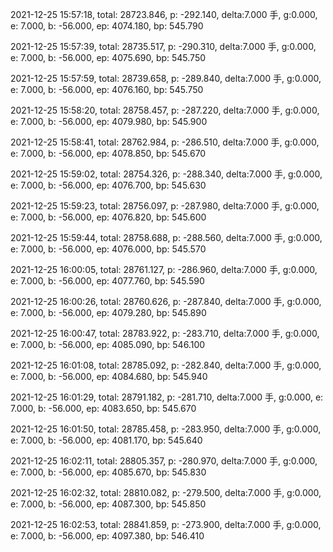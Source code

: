 2021-12-25 15:57:18, total: 28723.846, p: -292.140, delta:7.000 手, g:0.000, e: 7.000, b: -56.000, ep: 4074.180, bp: 545.790

2021-12-25 15:57:39, total: 28735.517, p: -290.310, delta:7.000 手, g:0.000, e: 7.000, b: -56.000, ep: 4075.690, bp: 545.750

2021-12-25 15:57:59, total: 28739.658, p: -289.840, delta:7.000 手, g:0.000, e: 7.000, b: -56.000, ep: 4076.160, bp: 545.750

2021-12-25 15:58:20, total: 28758.457, p: -287.220, delta:7.000 手, g:0.000, e: 7.000, b: -56.000, ep: 4079.980, bp: 545.900

2021-12-25 15:58:41, total: 28762.984, p: -286.510, delta:7.000 手, g:0.000, e: 7.000, b: -56.000, ep: 4078.850, bp: 545.670

2021-12-25 15:59:02, total: 28754.326, p: -288.340, delta:7.000 手, g:0.000, e: 7.000, b: -56.000, ep: 4076.700, bp: 545.630

2021-12-25 15:59:23, total: 28756.097, p: -287.980, delta:7.000 手, g:0.000, e: 7.000, b: -56.000, ep: 4076.820, bp: 545.600

2021-12-25 15:59:44, total: 28758.688, p: -288.560, delta:7.000 手, g:0.000, e: 7.000, b: -56.000, ep: 4076.000, bp: 545.570

2021-12-25 16:00:05, total: 28761.127, p: -286.960, delta:7.000 手, g:0.000, e: 7.000, b: -56.000, ep: 4077.760, bp: 545.590

2021-12-25 16:00:26, total: 28760.626, p: -287.840, delta:7.000 手, g:0.000, e: 7.000, b: -56.000, ep: 4079.280, bp: 545.890

2021-12-25 16:00:47, total: 28783.922, p: -283.710, delta:7.000 手, g:0.000, e: 7.000, b: -56.000, ep: 4085.090, bp: 546.100

2021-12-25 16:01:08, total: 28785.092, p: -282.840, delta:7.000 手, g:0.000, e: 7.000, b: -56.000, ep: 4084.680, bp: 545.940

2021-12-25 16:01:29, total: 28791.182, p: -281.710, delta:7.000 手, g:0.000, e: 7.000, b: -56.000, ep: 4083.650, bp: 545.670

2021-12-25 16:01:50, total: 28785.458, p: -283.950, delta:7.000 手, g:0.000, e: 7.000, b: -56.000, ep: 4081.170, bp: 545.640

2021-12-25 16:02:11, total: 28805.357, p: -280.970, delta:7.000 手, g:0.000, e: 7.000, b: -56.000, ep: 4085.670, bp: 545.830

2021-12-25 16:02:32, total: 28810.082, p: -279.500, delta:7.000 手, g:0.000, e: 7.000, b: -56.000, ep: 4087.300, bp: 545.850

2021-12-25 16:02:53, total: 28841.859, p: -273.900, delta:7.000 手, g:0.000, e: 7.000, b: -56.000, ep: 4097.380, bp: 546.410